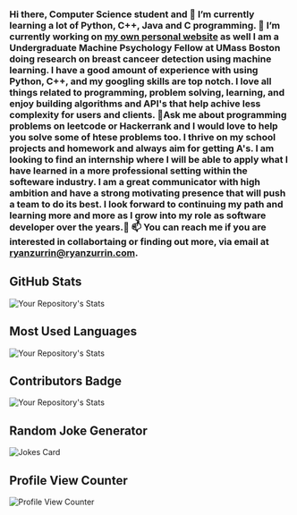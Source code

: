 ### Hi there, Computer Science student and 🌱 I’m currently learning a lot of Python, C++, Java and C programming. 🔭 I’m currently working on [my own personal website](https://www.ryanzurrin.com) as well I am a Undergraduate Machine Psychology Fellow at UMass Boston doing research on breast canceer detection using machine learning. I have a good amount of experience with using Python, C++, and my googling skills are top notch. I love all things related to programming, problem solving, learning, and enjoy building algorithms and API's that help achive less complexity for users and clients. 💬Ask me about programming problems on leetcode or Hackerrank and I would love to help you solve some of htese problems too. I thrive on my school projects and homework and always aim for getting A's. I am looking to find an internship where I will be able to apply what I have learned in a more professional setting within the softeware industry. I am a great communicator with high ambition and have a strong motivating presence that will push a team to do its best. I look forward to continuing my path and learning more and more as I grow into my role as software developer over the years.👋 📫 You can reach me if you are interested in collabortaing or finding out more, via email at ryanzurrin@ryanzurrin.com. 

<!--
**RyanZurrin/RyanZurrin** is a ✨ _special_ ✨ repository because its `README.md` (this file) appears on your GitHub profile.

Here are some ideas to get you started:

- 🔭 I’m currently working on ...
- 🌱 I’m currently learning ...
- 👯 I’m looking to collaborate on ...
- 🤔 I’m looking for help with ...
- 💬 Ask me about ...
- 📫 How to reach me: ...
- 😄 Pronouns: ...
- ⚡ Fun fact: ...
-->
## GitHub Stats
![Your Repository's Stats](https://github-readme-stats.vercel.app/api?username=RyanZurrin&show_icons=true)
## Most Used Languages
![Your Repository's Stats](https://github-readme-stats.vercel.app/api/top-langs/?username=RyanZurrin&theme=blue-green)
## Contributors Badge
![Your Repository's Stats](https://contrib.rocks/image?repo=RyanZurrin/PhysicsFormulaClass_lessDependecnies)
## Random Joke Generator
![Jokes Card](https://readme-jokes.vercel.app/api)
## Profile View Counter
![Profile View Counter](https://komarev.com/ghpvc/?username=RyanZurrin)
